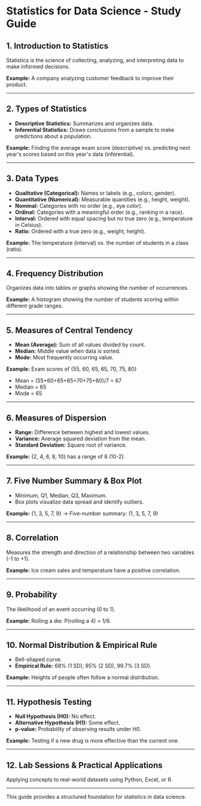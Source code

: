 # Statistics for Data Science - Study Guide

## 1. Introduction to Statistics
Statistics is the science of collecting, analyzing, and interpreting data to make informed decisions.

**Example:** A company analyzing customer feedback to improve their product.

---

## 2. Types of Statistics
- **Descriptive Statistics:** Summarizes and organizes data.
- **Inferential Statistics:** Draws conclusions from a sample to make predictions about a population.

**Example:** Finding the average exam score (descriptive) vs. predicting next year's scores based on this year's data (inferential).

---

## 3. Data Types
- **Qualitative (Categorical):** Names or labels (e.g., colors, gender).
- **Quantitative (Numerical):** Measurable quantities (e.g., height, weight).
- **Nominal:** Categories with no order (e.g., eye color).
- **Ordinal:** Categories with a meaningful order (e.g., ranking in a race).
- **Interval:** Ordered with equal spacing but no true zero (e.g., temperature in Celsius).
- **Ratio:** Ordered with a true zero (e.g., weight, height).

**Example:** The temperature (interval) vs. the number of students in a class (ratio).

---

## 4. Frequency Distribution
Organizes data into tables or graphs showing the number of occurrences.

**Example:** A histogram showing the number of students scoring within different grade ranges.

---

## 5. Measures of Central Tendency
- **Mean (Average):** Sum of all values divided by count.
- **Median:** Middle value when data is sorted.
- **Mode:** Most frequently occurring value.

**Example:** Exam scores of {55, 60, 65, 65, 70, 75, 80}
- Mean = (55+60+65+65+70+75+80)/7 = 67
- Median = 65
- Mode = 65

---

## 6. Measures of Dispersion
- **Range:** Difference between highest and lowest values.
- **Variance:** Average squared deviation from the mean.
- **Standard Deviation:** Square root of variance.

**Example:** {2, 4, 6, 8, 10} has a range of 8 (10-2).

---

## 7. Five Number Summary & Box Plot
- Minimum, Q1, Median, Q3, Maximum.
- Box plots visualize data spread and identify outliers.

**Example:** {1, 3, 5, 7, 9} → Five-number summary: (1, 3, 5, 7, 9)

---

## 8. Correlation
Measures the strength and direction of a relationship between two variables (-1 to +1).

**Example:** Ice cream sales and temperature have a positive correlation.

---

## 9. Probability
The likelihood of an event occurring (0 to 1).

**Example:** Rolling a die: P(rolling a 4) = 1/6.

---

## 10. Normal Distribution & Empirical Rule
- Bell-shaped curve.
- **Empirical Rule:** 68% (1 SD), 95% (2 SD), 99.7% (3 SD).

**Example:** Heights of people often follow a normal distribution.

---

## 11. Hypothesis Testing
- **Null Hypothesis (H0):** No effect.
- **Alternative Hypothesis (H1):** Some effect.
- **p-value:** Probability of observing results under H0.

**Example:** Testing if a new drug is more effective than the current one.

---

## 12. Lab Sessions & Practical Applications
Applying concepts to real-world datasets using Python, Excel, or R.

---

This guide provides a structured foundation for statistics in data science. 

